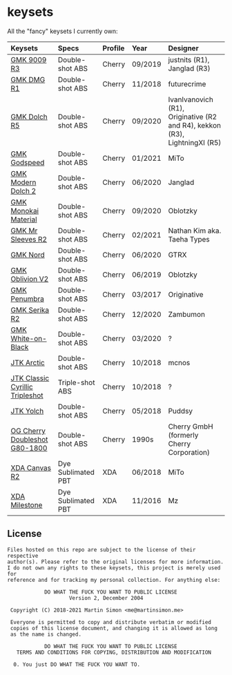 # keysets

All the "fancy" keysets I currently own:

| Keysets                                                                         | Specs              | Profile | Year    | Designer                                                                   |
| :------------------------------------------------------------------------------ | :----------------- | :------ | :------ | :------------------------------------------------------------------------- |
| [GMK 9009 R3](doc/gmk_9009_r3/index.md)                                         | Double-shot ABS    | Cherry  | 09/2019 | justnits (R1), Janglad (R3)                                                |
| [GMK DMG R1](doc/gmk_dmg_r1/index.md)                                           | Double-shot ABS    | Cherry  | 11/2018 | futurecrime                                                                |
| [GMK Dolch R5](doc/gmk_dolch_r5/index.md)                                       | Double-shot ABS    | Cherry  | 09/2020 | IvanIvanovich (R1), Originative (R2 and R4), kekkon (R3), LightningXI (R5) |
| [GMK Godspeed](doc/gmk_godspeed/index.md)                                       | Double-shot ABS    | Cherry  | 01/2021 | MiTo                                                                       |
| [GMK Modern Dolch 2](doc/gmk_modern_dolch_2/index.md)                           | Double-shot ABS    | Cherry  | 06/2020 | Janglad                                                                    |
| [GMK Monokai Material](doc/gmk_monokai_material/index.md)                       | Double-shot ABS    | Cherry  | 09/2020 | Oblotzky                                                                   |
| [GMK Mr Sleeves R2](doc/gmk_mr_sleeves_r2/index.md)                             | Double-shot ABS    | Cherry  | 02/2021 | Nathan Kim aka. Taeha Types                                                |
| [GMK Nord](doc/gmk_nord/index.md)                                               | Double-shot ABS    | Cherry  | 06/2020 | GTRX                                                                       |
| [GMK Oblivion V2](doc/gmk_oblivion_v2/index.md)                                 | Double-shot ABS    | Cherry  | 06/2019 | Oblotzky                                                                   |
| [GMK Penumbra](doc/gmk_penumbra/index.md)                                       | Double-shot ABS    | Cherry  | 03/2017 | Originative                                                                |
| [GMK Serika R2](doc/gmk_serika_r2/index.md)                                     | Double-shot ABS    | Cherry  | 12/2020 | Zambumon                                                                   |
| [GMK White-on-Black](doc/gmk_wob/index.md)                                      | Double-shot ABS    | Cherry  | 03/2020 | ?                                                                          |
| [JTK Arctic](doc/jtk_arctic/index.md)                                           | Double-shot ABS    | Cherry  | 10/2018 | mcnos                                                                      |
| [JTK Classic Cyrillic Tripleshot](doc/jtk_classic_cyrillic_tripleshot/index.md) | Triple-shot ABS    | Cherry  | 10/2018 | ?                                                                          |
| [JTK Yolch](doc/jtk_yolch/index.md)                                             | Double-shot ABS    | Cherry  | 05/2018 | Puddsy                                                                     |
| [OG Cherry Doubleshot G80-1800](doc/og_cherry_g80_1800/index.md)                | Double-shot ABS    | Cherry  | 1990s   | Cherry GmbH (formerly Cherry Corporation)                                  |
| [XDA Canvas R2](doc/xda_canvas/index.md)                                        | Dye Sublimated PBT | XDA     | 06/2018 | MiTo                                                                       |
| [XDA Milestone](doc/xda_milestone/index.md)                                     | Dye Sublimated PBT | XDA     | 11/2016 | Mz                                                                         |

## License

```
Files hosted on this repo are subject to the license of their respective
author(s). Please refer to the original licenses for more information.
I do not own any rights to these keysets, this project is merely used for
reference and for tracking my personal collection. For anything else:

            DO WHAT THE FUCK YOU WANT TO PUBLIC LICENSE
                    Version 2, December 2004

 Copyright (C) 2018-2021 Martin Simon <me@martinsimon.me>

 Everyone is permitted to copy and distribute verbatim or modified
 copies of this license document, and changing it is allowed as long
 as the name is changed.

            DO WHAT THE FUCK YOU WANT TO PUBLIC LICENSE
   TERMS AND CONDITIONS FOR COPYING, DISTRIBUTION AND MODIFICATION

  0. You just DO WHAT THE FUCK YOU WANT TO.
```
